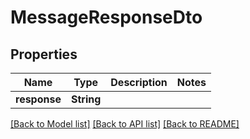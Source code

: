 # MessageResponseDto

## Properties
Name | Type | Description | Notes
------------ | ------------- | ------------- | -------------
**response** | **String** |  | 

[[Back to Model list]](../README.md#documentation-for-models) [[Back to API list]](../README.md#documentation-for-api-endpoints) [[Back to README]](../README.md)


